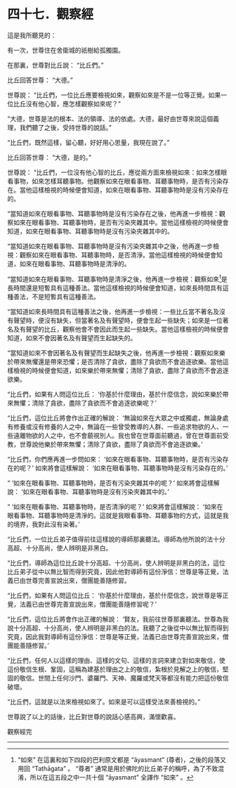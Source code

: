 # 四十七．觀察經

這是我所聽見的：

有一次，世尊住在舍衛城的祇樹給孤獨園。

在那裏，世尊對比丘說： “比丘們。”

比丘回答世尊： “大德。”

世尊說： “比丘們，一位比丘應要檢視如來，觀察如來是不是一位等正覺。如果一位比丘沒有他心智，應怎樣觀察如來呢？”

“大德，世尊是法的根本、法的領導、法的依處。大德，最好由世尊來說這個義理，我們聽了之後，受持世尊的說話。”

“比丘們，既然這樣，留心聽，好好用心思量，我現在說了。”

比丘回答世尊： “大德，是的。”

世尊說： “比丘們，一位沒有他心智的比丘，應從兩方面來檢視如來：如來怎樣眼看事物，如來怎樣耳聽事物。他觀察如來在眼看事物、耳聽事物時，是否有污染存在。當他這樣檢視的時候便會知道，如來在眼看事物、耳聽事物時是沒有污染存在的。

“當知道如來在眼看事物、耳聽事物時是沒有污染存在之後，他再進一步檢視：觀察如來在眼看事物、耳聽事物時，是否有污染夾雜其中。當他這樣檢視的時候便會知道，如來在眼看事物、耳聽事物時是沒有污染夾雜其中的。

“當知道如來在眼看事物、耳聽事物時是沒有污染夾雜其中之後，他再進一步檢視：觀察如來在眼看事物、耳聽事物時，是否清淨。當他這樣檢視的時候便會知道，如來在眼看事物、耳聽事物時是清淨的。

“當知道如來在眼看事物、耳聽事物時是清淨之後，他再進一步檢視：觀察如來[^1]是長時間還是短暫具有這種善法。當他這樣檢視的時候便會知道，如來長時間具有這種善法，不是短暫具有這種善法。

“當知道如來長時間具有這種善法之後，他再進一步檢視：一些比丘當不著名及沒有聲望時，便沒有缺失，但當著名及有聲望時，便會生起一些缺失；如來是一位著名及有聲望的比丘，觀察他會不會因此而生起一些缺失。當他這樣檢視的時候便會知道，如來不會因著名及有聲望而生起缺失的。

“當知道如來不會因著名及有聲望而生起缺失之後，他再進一步檢視：觀察如來樂於帶來無懼還是帶來恐懼；是否清除了貪欲，盡除了貪欲而不會追逐欲樂。當他這樣檢視的時候便會知道，如來樂於帶來無懼；清除了貪欲，盡除了貪欲而不會追逐欲樂。

“比丘們，如果有人問這位比丘： ‘你基於什麼理由，基於什麼信念，說如來樂於帶來無懼；清除了貪欲，盡除了貪欲而不會追逐欲樂呢？’

“比丘們，這位比丘將會作出正確的解說： ‘無論如來在大眾之中或獨處，無論身處有修養或沒有修養的人之中，無論在一些曾受教導的人群、一些追求物欲的人、一些遠離物欲的人之中，也不會藐視別人。我也曾在世尊面前聽過，曾在世尊面前受教，世尊說他樂於帶來無懼；清除了貪欲，盡除了貪欲而不會追逐欲樂。’

“比丘們，你們應再進一步問如來： ‘如來在眼看事物、耳聽事物時，是否有污染存在的呢？’ 如來將會這樣解說： ‘如來在眼看事物、耳聽事物時是沒有污染存在的。’

“ ‘如來在眼看事物、耳聽事物時，是否有污染夾雜其中的呢？’ 如來將會這樣解說： ‘如來在眼看事物、耳聽事物時是沒有污染夾雜其中的。’

“ ‘如來在眼看事物、耳聽事物時，是否清淨的呢？’ 如來將會這樣解說： ‘如來在眼看事物、耳聽事物時是清淨的。這就是我眼看事物、耳聽事物的方式，這就是我的境界，我對此沒有染著。’

“比丘們，一位比丘弟子值得前往這樣說的導師那裏聽法。導師為他所說的法十分高超、十分高尚，使人辨明是非黑白。

“比丘們，導師為這位比丘說十分高超、十分高尚，使人辨明是非黑白的法，這位比丘弟子從中以無比智而得到究竟，因此他對導師有這份淨信：世尊是等正覺，法義已由世尊完善宣說出來，僧團能善隨修習。

“比丘們，如果有人問這位比丘： ‘你基於什麼理由，基於什麼信念，說世尊是等正覺，法義已由世尊完善宣說出來，僧團能善隨修習呢？’

“比丘們，這位比丘將會作出正確的解說： ‘賢友，我前往世尊那裏聽法。世尊為我說十分高超、十分高尚，使人辨明是非黑白的法。我聽了之後從中以無比智而得到究竟，因此我對導師有這份淨信：世尊是等正覺，法義已由世尊完善宣說出來，僧團能善隨修習。’

“比丘們，任何人以這樣的理由、這樣的文句、這樣的言詞來建立對如來敬信，使這份敬信生根、鞏固，這稱為建基於理由之上的敬信，紮根於見解之上的敬信，堅固的敬信。世間上任何沙門、婆羅門、天神、魔羅或梵天等都沒有能力把這份敬信破壞。

“比丘們，這就是以法來檢視如來了。如來是可以這樣受法來善檢視的。”

世尊說了以上的話後，比丘對世尊的說話心感高興，滿懷歡喜。

觀察經完

---

[^1]: “如來” 在這裏和如下四段的巴利原文都是 “āyasmant” (尊者)，之後的段落又用回 “Tathāgata” 。 “尊者” 通常是用於佛陀的比丘弟子的稱呼，為了不致混淆，所以在這五段之中一共十個 “āyasmant” 全譯作 “如來” 。 

